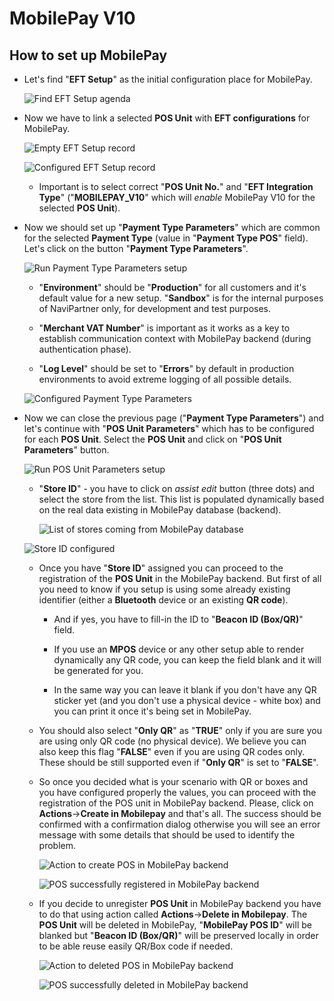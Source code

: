 # MobilePay V10

## How to set up MobilePay
* Let's find "**EFT Setup**" as the initial configuration place for MobilePay.  

  ![Find EFT Setup agenda](images/EftSetupFindAgenda.png)

* Now we have to link a selected **POS Unit** with **EFT configurations** for MobilePay.

  ![Empty EFT Setup record](images/EftSetupRecEmpty.png)

  ![Configured EFT Setup record](images/EftSetupRecConfigured.png)

  * Important is to select correct "**POS Unit No.**" and "**EFT Integration Type**" ("**MOBILEPAY_V10**" which will *enable* MobilePay V10 for the selected **POS Unit**).

* Now we should set up "**Payment Type Parameters**" which are common for the selected **Payment Type** (value in "**Payment Type POS**" field). Let's click on the button "**Payment Type Parameters**".

  ![Run Payment Type Parameters setup](images/RunPaymentTypeParametersSetup.png)

  * "**Environment**" should be "**Production**" for all customers and it's default value for a new setup. "**Sandbox**" is for the internal purposes of NaviPartner only, for development and test purposes.
  
  * "**Merchant VAT Number**" is important as it works as a key to establish communication context with MobilePay backend (during authentication phase).
  
  * "**Log Level**" should be set to "**Errors**" by default in production environments to avoid extreme logging of all possible details.

  ![Configured Payment Type Parameters](images/PaymentTypeParametersConfigured.png)


* Now we can close the previous page ("**Payment Type Parameters**") and let's continue with "**POS Unit Parameters**" which has to be configured for each **POS Unit**. Select the **POS Unit** and click on "**POS Unit Parameters**" button.

  ![Run POS Unit Parameters setup](images/RunPosUnitParametersSetup.png)

  * "**Store ID**" - you have to click on *assist edit* button (three dots) and select the store from the list. This list is populated dynamically based on the real data existing in MobilePay database (backend).
  
    ![List of stores coming from MobilePay database](images/StoreListBasedOnMobilePayData.png)

  ![Store ID configured](images/PosUnitParamsStoreConfigured.png)

    * Once you have "**Store ID**" assigned you can proceed to the registration of the **POS Unit** in the MobilePay backend. But first of all you need to know if you setup is using some already existing identifier (either a **Bluetooth** device or an existing **QR code**).
  
      * And if yes, you have to fill-in the ID to "**Beacon ID (Box/QR)**" field.   
  
      * If you use an **MPOS** device or any other setup able to render dynamically any QR code, you can keep the field blank and it will be generated for you.   

      * In the same way you can leave it blank if you don't have any QR sticker yet (and you don't use a physical device - white box) and you can print it once it's being set in MobilePay.   

    * You should also select "**Only QR**" as "**TRUE**" only if you are sure you are using only QR code (no physical device). We believe you can also keep this flag "**FALSE**" even if you are using QR codes only. These should be still supported even if "**Only QR**" is set to "**FALSE**".         
  
    * So once you decided what is your scenario with QR or boxes and you have configured properly the values, you can proceed with the registration of the POS unit in MobilePay backend. Please, click on **Actions**->**Create in Mobilepay** and that's all. The success should be confirmed with a confirmation dialog otherwise you will see an error message with some details that should be used to identify the problem.

      ![Action to create POS in MobilePay backend](images/CreatePosInMobilePayAction.png)

      ![POS successfully registered in MobilePay backend](images/PosRegisteredInMobilePay.png)

    * If you decide to unregister **POS Unit** in MobilePay backend you have to do that using action called **Actions**->**Delete in Mobilepay**. The **POS Unit** will be deleted in MobilePay, "**MobilePay POS ID**" will be blanked but "**Beacon ID (Box/QR)**" will be preserved locally in order to be able reuse easily QR/Box code if needed.

      ![Action to deleted POS in MobilePay backend](images/RemovePosFromMobilePayAction.png)

      ![POS successfully deleted in MobilePay backend](images/PosRemovedFromMobilePay.png)
